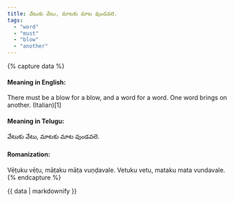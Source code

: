 ```yaml
---
title: వేటుకు వేటు, మాటకు మాట వుండవలె.
tags:
  - "word"
  - "must"
  - "blow"
  - "another"
---
```


{% capture data %}
#### Meaning in English:
There must be a blow for a blow, and a word for a word.
One word brings on another. (Italian)[1]

#### Meaning in Telugu:
వేటుకు వేటు, మాటకు మాట వుండవలె.

#### Romanization:
Vēṭuku vēṭu, māṭaku māṭa vuṇḍavale.
Vetuku vetu, mataku mata vundavale.
{% endcapture %}

{{ data | markdownify }}


